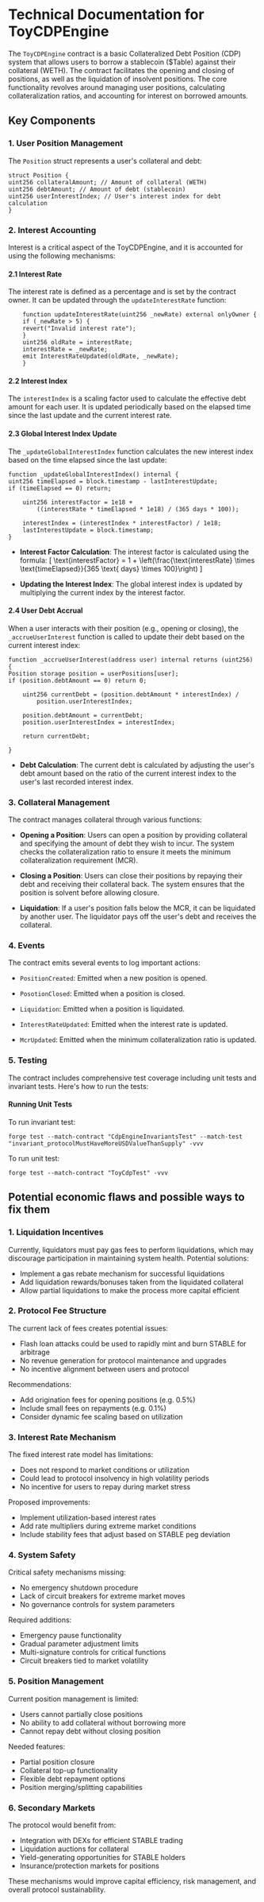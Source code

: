 # Technical Documentation for ToyCDPEngine

The `ToyCDPEngine` contract is a basic Collateralized Debt Position (CDP) system that allows users to borrow a stablecoin ($Table) against their collateral (WETH). The contract facilitates the opening and closing of positions, as well as the liquidation of insolvent positions. The core functionality revolves around managing user positions, calculating collateralization ratios, and accounting for interest on borrowed amounts.

## Key Components

### 1. User Position Management

The `Position` struct represents a user's collateral and debt:

```solidity
struct Position {
uint256 collateralAmount; // Amount of collateral (WETH)
uint256 debtAmount; // Amount of debt (stablecoin)
uint256 userInterestIndex; // User's interest index for debt calculation
}
```

### 2. Interest Accounting

Interest is a critical aspect of the ToyCDPEngine, and it is accounted for using the following mechanisms:

#### 2.1 Interest Rate

The interest rate is defined as a percentage and is set by the contract owner. It can be updated through the `updateInterestRate` function:

```solidity
    function updateInterestRate(uint256 _newRate) external onlyOwner {
    if (_newRate > 5) {
    revert("Invalid interest rate");
    }
    uint256 oldRate = interestRate;
    interestRate = _newRate;
    emit InterestRateUpdated(oldRate, _newRate);
    }
```

#### 2.2 Interest Index

The `interestIndex` is a scaling factor used to calculate the effective debt amount for each user. It is updated periodically based on the elapsed time since the last update and the current interest rate.

#### 2.3 Global Interest Index Update

The `_updateGlobalInterestIndex` function calculates the new interest index based on the time elapsed since the last update:

```solidity
function _updateGlobalInterestIndex() internal {
uint256 timeElapsed = block.timestamp - lastInterestUpdate;
if (timeElapsed == 0) return;

    uint256 interestFactor = 1e18 +
        ((interestRate * timeElapsed * 1e18) / (365 days * 100));

    interestIndex = (interestIndex * interestFactor) / 1e18;
    lastInterestUpdate = block.timestamp;
}
```

- **Interest Factor Calculation**: The interest factor is calculated using the formula:
  \[
  \text{interestFactor} = 1 + \left(\frac{\text{interestRate} \times \text{timeElapsed}}{365 \text{ days} \times 100}\right)
  \]

- **Updating the Interest Index**: The global interest index is updated by multiplying the current index by the interest factor.

#### 2.4 User Debt Accrual

When a user interacts with their position (e.g., opening or closing), the `_accrueUserInterest` function is called to update their debt based on the current interest index:

```solidity
function _accrueUserInterest(address user) internal returns (uint256) {
Position storage position = userPositions[user];
if (position.debtAmount == 0) return 0;

    uint256 currentDebt = (position.debtAmount * interestIndex) /
        position.userInterestIndex;

    position.debtAmount = currentDebt;
    position.userInterestIndex = interestIndex;

    return currentDebt;

}
```

- **Debt Calculation**: The current debt is calculated by adjusting the user's debt amount based on the ratio of the current interest index to the user's last recorded interest index.

### 3. Collateral Management

The contract manages collateral through various functions:

- **Opening a Position**: Users can open a position by providing collateral and specifying the amount of debt they wish to incur. The system checks the collateralization ratio to ensure it meets the minimum collateralization requirement (MCR).

- **Closing a Position**: Users can close their positions by repaying their debt and receiving their collateral back. The system ensures that the position is solvent before allowing closure.

- **Liquidation**: If a user's position falls below the MCR, it can be liquidated by another user. The liquidator pays off the user's debt and receives the collateral.

### 4. Events

The contract emits several events to log important actions:

- `PositionCreated`: Emitted when a new position is opened.

- `PosotionClosed`: Emitted when a position is closed.

- `Liquidation`: Emitted when a position is liquidated.

- `InterestRateUpdated`: Emitted when the interest rate is updated.

- `McrUpdated`: Emitted when the minimum collateralization ratio is updated.

### 5. Testing

The contract includes comprehensive test coverage including unit tests and invariant tests. Here's how to run the tests:

#### Running Unit Tests

To run invariant test:

`forge test --match-contract "CdpEngineInvariantsTest" --match-test "invariant_protocolMustHaveMoreUSDValueThanSupply" -vvv`

To run unit test:

`forge test --match-contract "ToyCdpTest" -vvv`

## Potential economic flaws and possible ways to fix them

### 1. Liquidation Incentives

Currently, liquidators must pay gas fees to perform liquidations, which may discourage participation in maintaining system health. Potential solutions:

- Implement a gas rebate mechanism for successful liquidations
- Add liquidation rewards/bonuses taken from the liquidated collateral
- Allow partial liquidations to make the process more capital efficient

### 2. Protocol Fee Structure

The current lack of fees creates potential issues:

- Flash loan attacks could be used to rapidly mint and burn STABLE for arbitrage
- No revenue generation for protocol maintenance and upgrades
- No incentive alignment between users and protocol

Recommendations:

- Add origination fees for opening positions (e.g. 0.5%)
- Include small fees on repayments (e.g. 0.1%)
- Consider dynamic fee scaling based on utilization

### 3. Interest Rate Mechanism

The fixed interest rate model has limitations:

- Does not respond to market conditions or utilization
- Could lead to protocol insolvency in high volatility periods
- No incentive for users to repay during market stress

Proposed improvements:

- Implement utilization-based interest rates
- Add rate multipliers during extreme market conditions
- Include stability fees that adjust based on STABLE peg deviation

### 4. System Safety

Critical safety mechanisms missing:

- No emergency shutdown procedure
- Lack of circuit breakers for extreme market moves
- No governance controls for system parameters

Required additions:

- Emergency pause functionality
- Gradual parameter adjustment limits
- Multi-signature controls for critical functions
- Circuit breakers tied to market volatility

### 5. Position Management

Current position management is limited:

- Users cannot partially close positions
- No ability to add collateral without borrowing more
- Cannot repay debt without closing position

Needed features:

- Partial position closure
- Collateral top-up functionality
- Flexible debt repayment options
- Position merging/splitting capabilities

### 6. Secondary Markets

The protocol would benefit from:

- Integration with DEXs for efficient STABLE trading
- Liquidation auctions for collateral
- Yield-generating opportunities for STABLE holders
- Insurance/protection markets for positions

These mechanisms would improve capital efficiency, risk management, and overall protocol sustainability.
